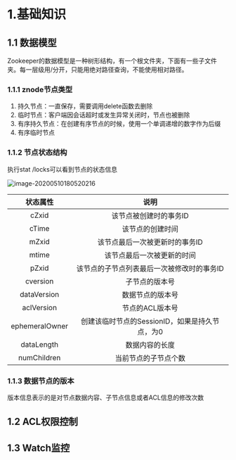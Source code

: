 # 1.基础知识

## 1.1 数据模型

Zookeeper的数据模型是一种树形结构，有一个根文件夹，下面有一些子文件夹。每一层级用/分开，只能用绝对路径查询，不能使用相对路径。

### 1.1.1 znode节点类型

1. 持久节点：一直保存，需要调用delete函数去删除
2. 临时节点：客户端因会话超时或发生异常关闭时，节点也被删除
3. 有序持久节点：在创建有序节点的时候，使用一个单调递增的数字作为后缀
4. 有序临时节点

### 1.1.2 节点状态结构

执行stat /locks可以看到节点的状态信息

![image-20200510180520216](C:\Users\11579\AppData\Roaming\Typora\typora-user-images\image-20200510180520216.png)

|    状态属性    |                      说明                      |
| :------------: | :--------------------------------------------: |
|     cZxid      |             该节点被创建时的事务ID             |
|     cTime      |                该节点的创建时间                |
|     mZxid      |         该节点最后一次被更新时的事务ID         |
|     mtime      |           该节点最后一次被更新的时间           |
|     pZxid      |   该节点的子节点列表最后一次被修改时的事务ID   |
|    cversion    |                 子节点的版本号                 |
|  dataVersion   |                数据节点的版本号                |
|   aclVersion   |                节点的ACL版本号                 |
| ephemeralOwner | 创建该临时节点的SessionID，如果是持久节点，为0 |
|   dataLength   |                 数据内容的长度                 |
|  numChildren   |              当前节点的子节点个数              |

### 1.1.3 数据节点的版本

版本信息表示的是对节点数据内容、子节点信息或者ACL信息的修改次数

## 1.2 ACL权限控制

## 1.3 Watch监控

